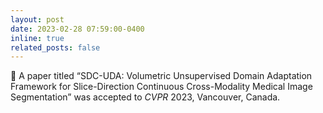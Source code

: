 ```yaml
---
layout: post
date: 2023-02-28 07:59:00-0400
inline: true
related_posts: false
---
```


:page_facing_up: A paper titled “SDC-UDA: Volumetric Unsupervised Domain Adaptation Framework for Slice-Direction Continuous Cross-Modality Medical Image Segmentation” was accepted to <i>CVPR</i> 2023, Vancouver, Canada.
